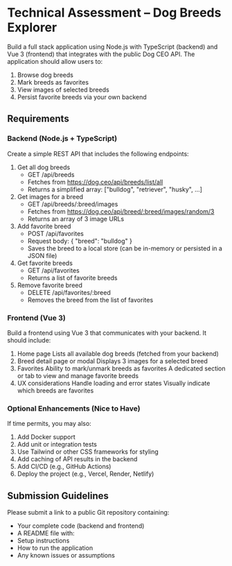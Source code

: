 # Technical Assessment – Dog Breeds Explorer

Build a full stack application using Node.js with TypeScript (backend) and Vue 3 (frontend) that integrates with the public Dog CEO API. The application should allow users to:

1. Browse dog breeds
2. Mark breeds as favorites
3. View images of selected breeds
4. Persist favorite breeds via your own backend

## Requirements

### Backend (Node.js + TypeScript)

Create a simple REST API that includes the following endpoints:

1. Get all dog breeds
    - GET /api/breeds
    - Fetches from https://dog.ceo/api/breeds/list/all
    - Returns a simplified array: ["bulldog", "retriever", "husky", ...]
2. Get images for a breed
    - GET /api/breeds/:breed/images
    - Fetches from https://dog.ceo/api/breed/:breed/images/random/3
    - Returns an array of 3 image URLs
3. Add favorite breed
    - POST /api/favorites
    - Request body: { "breed": "bulldog" }
    - Saves the breed to a local store (can be in-memory or persisted in a JSON file)
4. Get favorite breeds
    - GET /api/favorites
    - Returns a list of favorite breeds
5. Remove favorite breed
    - DELETE /api/favorites/:breed
    - Removes the breed from the list of favorites

### Frontend (Vue 3)

Build a frontend using Vue 3 that communicates with your backend. It should include:
1. Home page
    Lists all available dog breeds (fetched from your backend)
2. Breed detail page or modal
  Displays 3 images for a selected breed
3. Favorites
  Ability to mark/unmark breeds as favorites
  A dedicated section or tab to view and manage favorite breeds
4. UX considerations
  Handle loading and error states
  Visually indicate which breeds are favorites

### Optional Enhancements (Nice to Have)

If time permits, you may also:
1. Add Docker support
2. Add unit or integration tests
3. Use Tailwind or other CSS frameworks for styling
4. Add caching of API results in the backend
5. Add CI/CD (e.g., GitHub Actions)
6. Deploy the project (e.g., Vercel, Render, Netlify)

## Submission Guidelines	

Please submit a link to a public Git repository containing:
- Your complete code (backend and frontend)
- A README file with:
- Setup instructions
- How to run the application
- Any known issues or assumptions